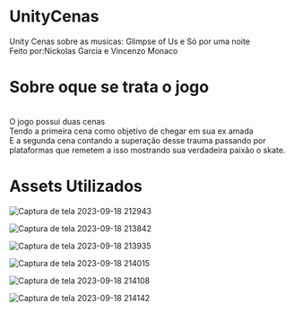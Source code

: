 # UnityCenas
Unity Cenas sobre as musicas: Glimpse of Us e Só por uma noite<br>
Feito por:Nickolas Garcia e Vincenzo Monaco
<br>
<h1>Sobre oque se trata o jogo</h1><br>
O jogo possui duas cenas <br> Tendo a primeira cena como objetivo de chegar em sua ex amada <br> E a segunda cena contando a superação desse trauma passando por plataformas que remetem a isso mostrando sua verdadeira paixão o skate.
<br>
<h1>Assets Utilizados</h1>

![Captura de tela 2023-09-18 212943](https://github.com/Nickolas-Garciaa/UnityCenas/assets/128262640/afe0c920-0ea8-48be-b018-8046ca8b971b)

![Captura de tela 2023-09-18 213842](https://github.com/Nickolas-Garciaa/UnityCenas/assets/128262640/b6f62ba2-df5a-4b5e-97d4-b74ef5e8ffd8)

![Captura de tela 2023-09-18 213935](https://github.com/Nickolas-Garciaa/UnityCenas/assets/128262640/21f2d0d9-65dd-4240-bf83-b19e592b7447)

![Captura de tela 2023-09-18 214015](https://github.com/Nickolas-Garciaa/UnityCenas/assets/128262640/e9a44460-37ce-4717-b39d-b668cd358e9f)

![Captura de tela 2023-09-18 214108](https://github.com/Nickolas-Garciaa/UnityCenas/assets/128262640/9a62ba0a-1c7f-4fef-b16f-c7064e3930d0)

![Captura de tela 2023-09-18 214142](https://github.com/Nickolas-Garciaa/UnityCenas/assets/128262640/6a6c518c-4e47-4e90-8050-9b1d94bf69f1)
